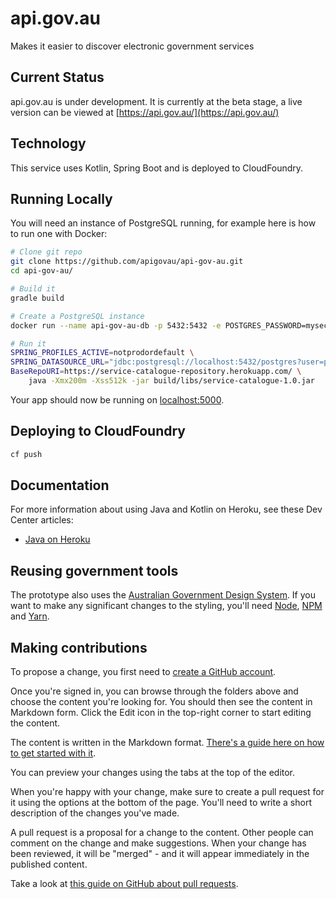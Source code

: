 # api.gov.au

Makes it easier to discover electronic government services

## Current Status

api.gov.au is under development. It is currently at the beta stage, a live version can be viewed at [https://api.gov.au/](https://api.gov.au/)


## Technology

This service uses Kotlin, Spring Boot and is deployed to CloudFoundry.

## Running Locally

You will need an instance of PostgreSQL running, for example here is how to run one with Docker:

```bash
# Clone git repo
git clone https://github.com/apigovau/api-gov-au.git
cd api-gov-au/

# Build it
gradle build

# Create a PostgreSQL instance
docker run --name api-gov-au-db -p 5432:5432 -e POSTGRES_PASSWORD=mysecretpassword -d postgres:9.6

# Run it
SPRING_PROFILES_ACTIVE=notprodordefault \
SPRING_DATASOURCE_URL="jdbc:postgresql://localhost:5432/postgres?user=postgres&password=mysecretpassword" \
BaseRepoURI=https://service-catalogue-repository.herokuapp.com/ \
    java -Xmx200m -Xss512k -jar build/libs/service-catalogue-1.0.jar
```

Your app should now be running on [localhost:5000](http://localhost:5000/).

## Deploying to CloudFoundry

```sh
cf push
```

## Documentation

For more information about using Java and Kotlin on Heroku, see these Dev Center articles:

- [Java on Heroku](https://devcenter.heroku.com/categories/java)

## Reusing government tools

The prototype also uses the [Australian Government Design System](https://github.com/govau/design-system-components). If you want to make any significant changes to the styling, you'll need [Node](https://nodejs.org/en/), [NPM](https://www.npmjs.com/) and [Yarn](https://yarnpkg.com).

## Making contributions

To propose a change, you first need to [create a GitHub account](https://github.com/join).

Once you're signed in, you can browse through the folders above and choose the content you're looking for. You should then see the content in Markdown form. Click the Edit icon in the top-right corner to start editing the content.

The content is written in the Markdown format. [There's a guide here on how to get started with it](https://guides.github.com/features/mastering-markdown/).

You can preview your changes using the tabs at the top of the editor.

When you're happy with your change, make sure to create a pull request for it using the options at the bottom of the page. You'll need to write a short description of the changes you've made.

A pull request is a proposal for a change to the content. Other people can comment on the change and make suggestions. When your change has been reviewed, it will be "merged" - and it will appear immediately in the published content.

Take a look at [this guide on GitHub about pull requests](https://help.github.com/articles/using-pull-requests/).
